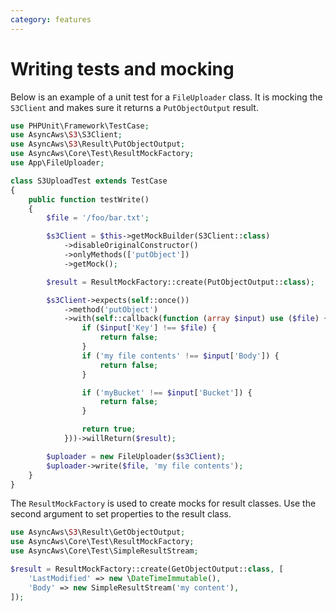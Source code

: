 ```yaml
---
category: features
---
```


# Writing tests and mocking

Below is an example of a unit test for a `FileUploader` class. It is mocking the `S3Client`
and makes sure it returns a `PutObjectOutput` result.

```php
use PHPUnit\Framework\TestCase;
use AsyncAws\S3\S3Client;
use AsyncAws\S3\Result\PutObjectOutput;
use AsyncAws\Core\Test\ResultMockFactory;
use App\FileUploader;

class S3UploadTest extends TestCase
{
    public function testWrite()
    {
        $file = '/foo/bar.txt';

        $s3Client = $this->getMockBuilder(S3Client::class)
            ->disableOriginalConstructor()
            ->onlyMethods(['putObject'])
            ->getMock();

        $result = ResultMockFactory::create(PutObjectOutput::class);

        $s3Client->expects(self::once())
            ->method('putObject')
            ->with(self::callback(function (array $input) use ($file) {
                if ($input['Key'] !== $file) {
                    return false;
                }
                if ('my file contents' !== $input['Body']) {
                    return false;
                }

                if ('myBucket' !== $input['Bucket']) {
                    return false;
                }

                return true;
            }))->willReturn($result);

        $uploader = new FileUploader($s3Client);
        $uploader->write($file, 'my file contents');
    }
}

```

The `ResultMockFactory` is used to create mocks for result classes. Use the second
argument to set properties to the result class.

```php
use AsyncAws\S3\Result\GetObjectOutput;
use AsyncAws\Core\Test\ResultMockFactory;
use AsyncAws\Core\Test\SimpleResultStream;

$result = ResultMockFactory::create(GetObjectOutput::class, [
    'LastModified' => new \DateTimeImmutable(),
    'Body' => new SimpleResultStream('my content'),
]);
```
